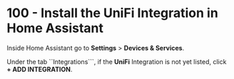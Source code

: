 # 100 - Install the UniFi Integration in Home Assistant

Inside Home Assistant go to **Settings** > **Devices & Services**.

Under the tab ``Integrations```, if the **UniFi** Integration is not yet listed, click **+ ADD INTEGRATION**.
